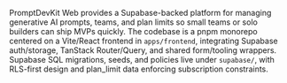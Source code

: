 PromptDevKit Web provides a Supabase-backed platform for managing generative AI prompts, teams, and plan limits so small teams or solo builders can ship MVPs quickly. The codebase is a pnpm monorepo centered on a Vite/React frontend in `apps/frontend`, integrating Supabase auth/storage, TanStack Router/Query, and shared form/tooling wrappers. Supabase SQL migrations, seeds, and policies live under `supabase/`, with RLS-first design and plan_limit data enforcing subscription constraints.